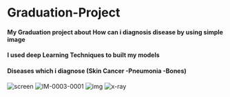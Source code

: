 # Graduation-Project
#### My Graduation project about How can i diagnosis disease by using simple image<br>
#### I used deep Learning Techniques to built my models<br>
#### Diseases which i diagnose (Skin Cancer -Pneumonia -Bones)<br>

![screen](https://user-images.githubusercontent.com/31679900/90324973-d7a05c80-df75-11ea-8971-bbbc80133786.png)
![IM-0003-0001](https://user-images.githubusercontent.com/31679900/90325096-c0fb0500-df77-11ea-8307-6ebaba698ab2.jpeg)
![img](https://user-images.githubusercontent.com/31679900/90325098-c48e8c00-df77-11ea-90e4-5bafd0bbff2d.jpg)
![x-ray](https://user-images.githubusercontent.com/31679900/90325100-c8221300-df77-11ea-8de4-5852bc54e234.jpg)

